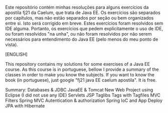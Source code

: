 Este repositório contém minhas resoluções para alguns exercícios da apostila fj21 da Caelum, que trata de Java EE. Os exercícios são separados por capítulos, mas não estão separados por seção ou bem organizados entre si. Isto será corrigido em breve.
Estes exercícios foram resolvidos sem IDE alguma. Portanto, os exercícios que pedem explicitamente o uso de IDE, ou foram resolvidos "na unha", ou não foram resolvidos por não serem necessários para entendimento do Java EE (pelo menos do meu ponto de vista).

[ENGLISH]

This repository contains my solutions for some exercises of a Java EE course. As this course is in portuguese, bellow I provide a summary of the classes in order to make you know the subjects. 
If you want to know the book (in portuguese), just google "fj21 java EE caelum apostila". It is free.

Summary:
Databases & JDBC
JavaEE & Tomcat
New Web Project using Eclipse (I did not use any IDE)
Servlets
JSP
Taglibs
Tags with Tagfiles
MVC
Filters
Spring MVC
Autentication & authorization
Spring IoC and App Deploy
JPA with Hibernate